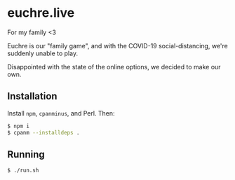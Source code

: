 euchre.live
===========

For my family <3

Euchre is our "family game", and with the COVID-19 social-distancing, we're
suddenly unable to play.

Disappointed with the state of the online options, we decided to make our own.

Installation
------------
Install `npm`, `cpanminus`, and Perl. Then:

```sh
$ npm i
$ cpanm --installdeps .
```

Running
-------
```sh
$ ./run.sh
```

